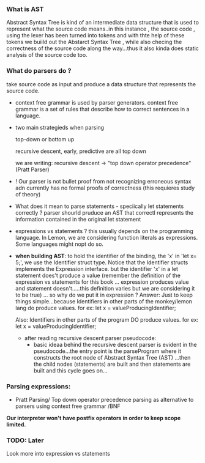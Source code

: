 ### What is AST

Abstract Syntax Tree is kind of an intermediate data structure that is used to represent what the source code means..in this instance , the source code , using the lexer has been turned into tokens and with thte help of these tokens we buiild out the Abstarct Syntax Tree , while also checing the correctness of the source code along the way...thus it also kinda does static analysis of the source code too.

### What do parsers do ?

take source code as input and produce a data structure that represents the source code. 

- context free grammar is used by parser generators. context free grammar is a set of rules that describe how to correct sentences in a language.

- two main strategieds when parsing

  top-down or bottom up

  recursive descent, early, predictive are all top down

  we are writing: recursive descent -> "top down operator precedence" (Pratt Parser)

- ! Our parser is not bullet proof from not recognizing erroneous syntax adn currently has no formal proofs of correctness (this requieres study of theory)
  
- What does it mean to parse statements - speciically let statements correctly ?
  parser shourld pruduce an AST that correctl represents the information contained in the original let statement

- expressions vs statements ?
  this usually depends on the programming language. In Lemon, we are considering function literals as expressions. Some languages might nopt do so.

- **when building AST**: to hold the identifier of the binding, the 'x' in 'let x= 5;', we
  use the Identifier struct type. Notice that the Identifier structs implements the Expression 
  interface. but the identifier 'x' in a let statement does't produce a value (remember the definition
  of the expression vs statements for this book ... expression produces value and statement doesn't.....this definition varies but we are considering it to be true) ... so why do we put it in expression ?
  Answer: Just to keep things simple...because Identifiers in other parts of the monkey/lemon lang do produce values. for ex: let x = valueProducingIdentifier;
  
  Also: Identifiers in other parts of the program DO produce values. for ex: let x = valueProducingIdentifier;

  - after reading recursive descent parser pseudocode:
    - basic ideaa behind the recursive descent parser is evident in the pseudocode...the entry point is the parseProgram where it constructs the root node of Abstract Syntax Tree (AST) ...then the child nodes (statements) are built and then statements are built and this cycle goes on...
  

### Parsing expressions:

- Pratt Parsing/ Top down operator precedence parsing as alternative to parsers using context free grammar /BNF

 **Our interpreter won't have postfix operators in order to keep scope limited.**



### TODO: Later
 Look more into expression vs statements